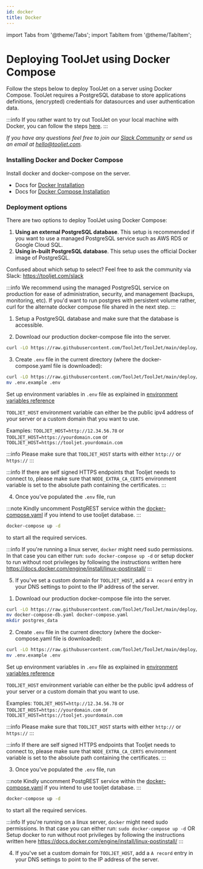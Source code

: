 ```yaml
---
id: docker
title: Docker
---
```


import Tabs from '@theme/Tabs';
import TabItem from '@theme/TabItem';

# Deploying ToolJet using Docker Compose

Follow the steps below to deploy ToolJet on a server using Docker Compose. ToolJet requires a PostgreSQL database to store applications definitions, (encrypted) credentials for datasources and user authentication data.

:::info
If you rather want to try out ToolJet on your local machine with Docker, you can follow the steps [here](/docs/2.1.0/setup/try-tooljet).
:::

*If you have any questions feel free to join our [Slack Community](https://tooljet.com/slack) or send us an email at hello@tooljet.com.*

### Installing Docker and Docker Compose
Install docker and docker-compose on the server.
   - Docs for [Docker Installation](https://docs.docker.com/engine/install/)
   - Docs for [Docker Compose Installation](https://docs.docker.com/compose/install/)

### Deployment options

There are two options to deploy ToolJet using Docker Compose:
1.   **Using an external PostgreSQL database**. This setup is recommended if you want to use a managed PostgreSQL service such as AWS RDS or Google Cloud SQL.
2.   **Using in-built PostgreSQL database**. This setup uses the official Docker image of PostgreSQL.

Confused about which setup to select? Feel free to ask the community via Slack: https://tooljet.com/slack

:::info
We recommend using the managed PostgreSQL service on production for ease of administration, security, and management (backups, monitoring, etc).
If you'd want to run postgres with persistent volume rather, curl for the alternate docker compose file shared in the next step.
:::

<Tabs>
  <TabItem value="with-external-postgres" label="With external PostgreSQL" default>

  1. Setup a PostgreSQL database and make sure that the database is accessible.

  2. Download our production docker-compose file into the server.
  ```bash
  curl -LO https://raw.githubusercontent.com/ToolJet/ToolJet/main/deploy/docker/docker-compose.yaml
  ```

  3. Create `.env` file in the current directory (where the docker-compose.yaml file is downloaded):

  ```bash
  curl -LO https://raw.githubusercontent.com/ToolJet/ToolJet/main/deploy/docker/.env.example
  mv .env.example .env
  ```

  Set up environment variables in `.env` file as explained in [environment variables reference](/docs/setup/env-vars)

  `TOOLJET_HOST` environment variable can either be the public ipv4 address of your server or a custom domain that you want to use.

  Examples:
  `TOOLJET_HOST=http://12.34.56.78` or
  `TOOLJET_HOST=https://yourdomain.com` or
  `TOOLJET_HOST=https://tooljet.yourdomain.com`

  :::info
  Please make sure that `TOOLJET_HOST` starts with either `http://` or `https://`
  :::

  :::info
  If there are self signed HTTPS endpoints that Tooljet needs to connect to, please make sure that `NODE_EXTRA_CA_CERTS` environment variable is set to the absolute path containing the certificates.
  :::

  4. Once you've populated the `.env` file, run

  :::note
  Kindly uncomment PostgREST service within the [docker-compose.yaml](https://raw.githubusercontent.com/tooljet/tooljet/main/deploy/docker/docker-compose.yaml) if you intend to use tooljet database.
  :::

  ```bash
  docker-compose up -d
  ```

  to start all the required services.

  :::info
  If you're running a linux server, `docker` might need sudo permissions. In that case you can either run:
  `sudo docker-compose up -d`
  or
  setup docker to run without root privileges by following the instructions written here https://docs.docker.com/engine/install/linux-postinstall/
  :::

  5. If you've set a custom domain for `TOOLJET_HOST`, add a `A record` entry in your DNS settings to point to the IP address of the server.


  </TabItem>
  <TabItem value="with-in-built-postgres" label="With in-built PostgreSQL">

  1. Download our production docker-compose file into the server.
  ```bash
  curl -LO https://raw.githubusercontent.com/ToolJet/ToolJet/main/deploy/docker/docker-compose-db.yaml
  mv docker-compose-db.yaml docker-compose.yaml
  mkdir postgres_data
  ```

  2. Create `.env` file in the current directory (where the docker-compose.yaml file is downloaded):

  ```bash
  curl -LO https://raw.githubusercontent.com/ToolJet/ToolJet/main/deploy/docker/.env.example
  mv .env.example .env
  ```

  Set up environment variables in `.env` file as explained in [environment variables reference](/docs/setup/env-vars)

  `TOOLJET_HOST` environment variable can either be the public ipv4 address of your server or a custom domain that you want to use.

  Examples:
  `TOOLJET_HOST=http://12.34.56.78` or
  `TOOLJET_HOST=https://yourdomain.com` or
  `TOOLJET_HOST=https://tooljet.yourdomain.com`

  :::info
  Please make sure that `TOOLJET_HOST` starts with either `http://` or `https://`
  :::

  :::info
  If there are self signed HTTPS endpoints that Tooljet needs to connect to, please make sure that `NODE_EXTRA_CA_CERTS` environment variable is set to the absolute path containing the certificates.
  :::

  3. Once you've populated the `.env` file, run

  :::note
  Kindly uncomment PostgREST service within the [docker-compose.yaml](https://raw.githubusercontent.com/ToolJet/ToolJet/main/deploy/docker/docker-compose-db.yaml) if you intend to use tooljet database.
  :::

  ```bash
  docker-compose up -d
  ```

  to start all the required services.

  :::info
  If you're running on a linux server, `docker` might need sudo permissions. In that case you can either run:
  `sudo docker-compose up -d`
  OR
  Setup docker to run without root privileges by following the instructions written here https://docs.docker.com/engine/install/linux-postinstall/
  :::

  4. If you've set a custom domain for `TOOLJET_HOST`, add a `A record` entry in your DNS settings to point to the IP address of the server.



  </TabItem>
</Tabs>


